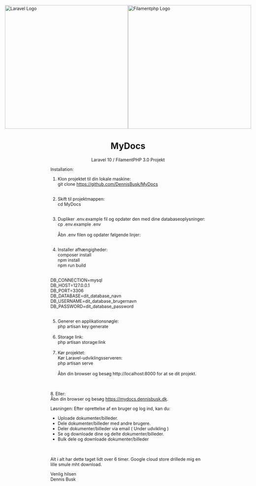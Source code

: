<div class="flex justify-center w-full" style="width:100%; display: flex; justify-content: center; margin-top: 10px;">
<a href="https://laravel.com" target="_blank"><img src="https://raw.githubusercontent.com/laravel/art/master/logo-lockup/5%20SVG/2%20CMYK/1%20Full%20Color/laravel-logolockup-cmyk-red.svg" width="400" alt="Laravel Logo"></a>
<a href="https://filamentphp.com/" target="_blank"><img src="https://cms.atyantik.com/uploads/Microsoft_Teams_image_20_284afdc0b6.png" width="400" alt="Filamentphp Logo"></a>
</div>
<h1 align="center">MyDocs</h1>
<p style="width: 100%; text-align:center;">
Laravel 10 / FilamentPHP 3.0 Projekt
</p>

Installation:
1. Klon projektet til din lokale maskine:<br>
   git clone https://github.com/DennisBusk/MyDocs
<br><br>
2. Skift til projektmappen:<br>
   cd MyDocs<br><br>

3. Dupliker .env.example fil og opdater den med dine databaseoplysninger:<br>
   cp .env.example .env<br><br>
   Åbn .env filen og opdater følgende linjer:
   <br>
   <br>
4. Installer afhængigheder:<br>
   composer install<br>
npm install<br>
npm run build<br><br>

DB_CONNECTION=mysql<br>
   DB_HOST=127.0.0.1<br>
   DB_PORT=3306<br>
   DB_DATABASE=dit_database_navn<br>
   DB_USERNAME=dit_database_brugernavn<br>
   DB_PASSWORD=dit_database_password<br>
<br>

5. Generer en applikationsnøgle:<br>
   php artisan key:generate
<br><br>
6. Storage link:<br>
   php artisan storage:link
<br><br>
7. Kør projektet:<br>
Kør Laravel-udviklingsserveren:<br>
php artisan serve<br><br>
Åbn din browser og besøg http://localhost:8000 for at se dit projekt.

<br><br>
8. Eller:<br>
Åbn din browser og besøg https://mydocs.dennisbusk.dk.

Løsningen:
Efter oprettelse af en bruger og log ind, kan du:
- Uploade dokumenter/billeder.
- Dele dokumenter/billeder med andre brugere.
- Deler dokumenter/billeder via email ( Under udvikling )
- Se og downloade dine og delte dokumenter/billeder.
- Bulk dele og downloade dokumenter/billeder

<br><br>
Alt i alt har dette taget lidt over 6 timer.
Google cloud store drillede mig en lille smule mht download.

Venlig hilsen<br>
Dennis Busk

